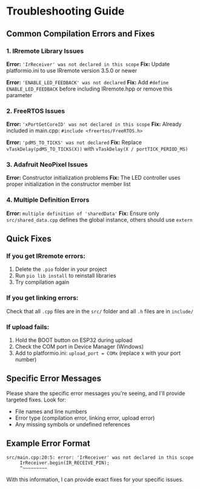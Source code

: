 # Troubleshooting Guide

## Common Compilation Errors and Fixes

### 1. IRremote Library Issues

**Error:** `'IrReceiver' was not declared in this scope`
**Fix:** Update platformio.ini to use IRremote version 3.5.0 or newer

**Error:** `'ENABLE_LED_FEEDBACK' was not declared`
**Fix:** Add `#define ENABLE_LED_FEEDBACK` before including IRremote.hpp or remove this parameter

### 2. FreeRTOS Issues

**Error:** `'xPortGetCoreID' was not declared in this scope`
**Fix:** Already included in main.cpp: `#include <freertos/FreeRTOS.h>`

**Error:** `'pdMS_TO_TICKS' was not declared`
**Fix:** Replace `vTaskDelay(pdMS_TO_TICKS(X))` with `vTaskDelay(X / portTICK_PERIOD_MS)`

### 3. Adafruit NeoPixel Issues

**Error:** Constructor initialization problems
**Fix:** The LED controller uses proper initialization in the constructor member list

### 4. Multiple Definition Errors

**Error:** `multiple definition of 'sharedData'`
**Fix:** Ensure only `src/shared_data.cpp` defines the global instance, others should use `extern`

## Quick Fixes

### If you get IRremote errors:
1. Delete the `.pio` folder in your project
2. Run `pio lib install` to reinstall libraries
3. Try compilation again

### If you get linking errors:
Check that all `.cpp` files are in the `src/` folder and all `.h` files are in `include/`

### If upload fails:
1. Hold the BOOT button on ESP32 during upload
2. Check the COM port in Device Manager (Windows)
3. Add to platformio.ini: `upload_port = COMx` (replace x with your port number)

## Specific Error Messages

Please share the specific error messages you're seeing, and I'll provide targeted fixes. Look for:
- File names and line numbers
- Error type (compilation error, linking error, upload error)
- Any missing symbols or undefined references

## Example Error Format

```
src/main.cpp:20:5: error: 'IrReceiver' was not declared in this scope
     IrReceiver.begin(IR_RECEIVE_PIN);
     ^~~~~~~~~~
```

With this information, I can provide exact fixes for your specific issues.
